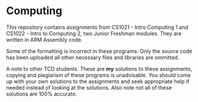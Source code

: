 # Computing
This repository contains assignments from CS1021 - Intro Computing 1 and CS1022 - Intro to Computing 2, two Junior Freshman modules. They are written in ARM Assembly code.

Some of the formatting is incorrect in these programs. Only the source code has been uploaded all other necessary files and libraries are ommitted.

A note to other TCD students. These are **my** solutions to these assignments, copying and plagiarism of these programs is unadvisable. You should come up with your own solutions to the assignments and seek appropriate help if needed instead of looking at the solutions. Also note not all of these solutions are 100% accurate.
